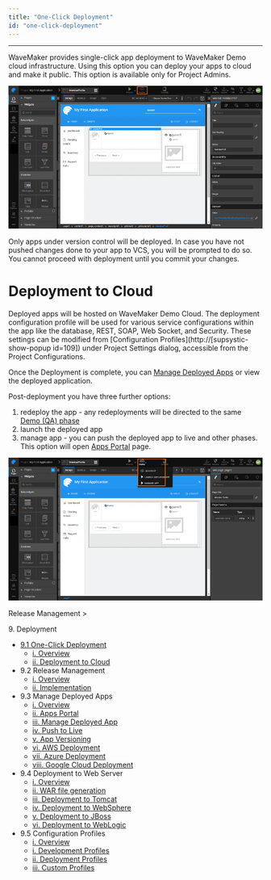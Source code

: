 ```yaml
---
title: "One-Click Deployment"
id: "one-click-deployment"
---
```

---

WaveMaker provides single-click app deployment to WaveMaker Demo cloud infrastructure. Using this option you can deploy your apps to cloud and make it public. This option is available only for Project Admins.

[![](../../assets/deploy.png)](../../assets/deploy.png)

Only apps under version control will be deployed. In case you have not pushed changes done to your app to VCS, you will be prompted to do so. You cannot proceed with deployment until you commit your changes.

# Deployment to Cloud

Deployed apps will be hosted on WaveMaker Demo Cloud. The deployment configuration profile will be used for various service configurations within the app like the database, REST, SOAP, Web Socket, and Security. These settings can be modified from [Configuration Profiles](http://[supsystic-show-popup id=109]) under Project Settings dialog, accessible from the Project Configurations.

Once the Deployment is complete, you can [Manage Deployed Apps](/learn/app-development/deployment/manage-deployed-apps/#apps-portal) or view the deployed application.

Post-deployment you have three further options:

1. redeploy the app - any redeployments will be directed to the same [Demo (QA) phase](/learn/app-development/deployment/release-management/#working)
2. launch the deployed app
3. manage app - you can push the deployed app to live and other phases. This option will open [Apps Portal](/learn/app-development/deployment/manage-deployed-apps/#manage-deployed-app) page.

[![](../../assets/cloud_postdeploy.png)](../../assets/cloud_postdeploy.png)

Release Management >

9\. Deployment

- [9.1 One-Click Deployment](#)
    - [i. Overview](#)
    - [ii. Deployment to Cloud](#cloud-deployment)
- 9.2 Release Management
    - [i. Overview](/learn/app-development/deployment/release-management/)
    - [ii. Implementation](/learn/app-development/deployment/release-management/#working)
- 9.3 Manage Deployed Apps
    - [i. Overview](/learn/app-development/deployment/manage-deployed-apps/)
    - [ii. Apps Portal](/learn/app-development/deployment/manage-deployed-apps/#apps-portal)
    - [iii. Manage Deployed App](/learn/app-development/deployment/manage-deployed-apps/#manage-deployed-app)
    - [iv. Push to Live](/learn/app-development/deployment/manage-deployed-apps/#push-to-live)
    - [v. App Versioning](/learn/app-development/deployment/manage-deployed-apps/#versioning)
    - [vi. AWS Deployment](/learn/app-development/deployment/deployment-to-aws/)
    - [vii. Azure Deployment](/learn/app-development/deployment/deployment-to-azure/)
    - [viii. Google Cloud Deployment](/learn/app-development/deployment/deployment-google-cloud/)
- 9.4 Deployment to Web Server
    - [i. Overview](/learn/app-development/deployment/deployment-web-server/#)
    - [ii. WAR file generation](/learn/app-development/deployment/deployment-web-server/#war-file-generation)
    - [iii. Deployment to Tomcat](/learn/how-tos/wavemaker-application-deployment-tomcat/)
    - [iv. Deployment to WebSphere](/learn/how-tos/wavemaker-application-deployment-websphere-liberty-profile/)
    - [v. Deployment to JBoss](/learn/how-tos/wavemaker-application-deployment-jboss/)
    - [vi. Deployment to WebLogic](/learn/how-tos/wavemaker-application-deployment-weblogic-application-server/)
- 9.5 Configuration Profiles
    - [i. Overview](/learn/app-development/deployment/configuration-profiles/)
    - [i. Development Profiles](/learn/app-development/deployment/configuration-profiles/#dev-profile)
    - [ii. Deployment Profiles](/learn/app-development/deployment/configuration-profiles/#deploy-profile)
    - [iii. Custom Profiles](/learn/app-development/deployment/configuration-profiles/#custom-profile)

